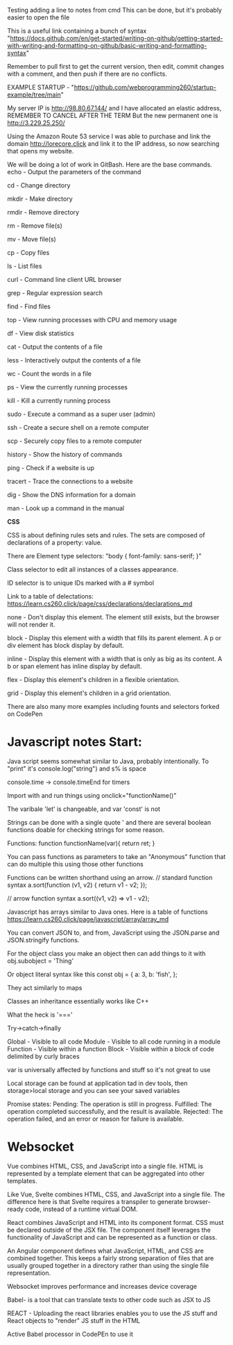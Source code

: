Testing adding a line to notes from cmd
This can be done, but it's probably easier to open the file

This is a useful link containing a bunch of syntax "https://docs.github.com/en/get-started/writing-on-github/getting-started-with-writing-and-formatting-on-github/basic-writing-and-formatting-syntax"

Remember to pull first to get the current version, then edit, commit changes with a comment, and then push if there are no conflicts. 

EXAMPLE STARTUP - "https://github.com/webprogramming260/startup-example/tree/main" 

My server IP is http://98.80.67.144/ and I have allocated an elastic address, REMEMBER TO CANCEL AFTER THE TERM But the new permanent one is http://3.229.25.250/

Using the Amazon Route 53 service I was able to purchase and link the domain http://lorecore.click and link it to the IP address, so now searching that opens my website. 

We will be doing a lot of work in GitBash. Here are the base commands.  
echo - Output the parameters of the command

cd - Change directory

mkdir - Make directory

rmdir - Remove directory

rm - Remove file(s)

mv - Move file(s)

cp - Copy files

ls - List files

curl - Command line client URL browser

grep - Regular expression search

find - Find files

top - View running processes with CPU and memory usage

df - View disk statistics

cat - Output the contents of a file

less - Interactively output the contents of a file

wc - Count the words in a file

ps - View the currently running processes

kill - Kill a currently running process

sudo - Execute a command as a super user (admin)

ssh - Create a secure shell on a remote computer

scp - Securely copy files to a remote computer

history - Show the history of commands

ping - Check if a website is up

tracert - Trace the connections to a website

dig - Show the DNS information for a domain

man - Look up a command in the manual


**CSS**

CSS is about defining rules sets and rules. The sets are composed of declarations of a property: value. 

There are Element type selectors: 
"body {
  font-family: sans-serif;
}"

Class selector to edit all instances of a classes appearance. 

ID selector is to unique IDs marked with a # symbol

Link to a table of delectations: https://learn.cs260.click/page/css/declarations/declarations_md

none - Don't display this element. The element still exists, but the browser will not render it.

block - Display this element with a width that fills its parent element. A p or div element has block display by default.

inline - Display this element with a width that is only as big as its content. A b or span element has inline display by default.

flex - Display this element's children in a flexible orientation.

grid - Display this element's children in a grid orientation.

There are also many more examples including founts and selectors forked on CodePen

# Javascript notes Start:

Java script seems somewhat similar to Java, probably intentionally. 
To "print" it's console.log("string") and s% is space

console.time -> console.timeEnd for timers

Import with <script src="javascript.js"></script>and run things using onclick="functionName()"

The varibale 'let' is changeable, and var 'const' is not

Strings can be done with a single quote ' and there are several boolean functions doable for checking strings for some reason. 

Functions: function functionName(var){
return ret;
}

You can pass functions as parameters to take an "Anonymous" function that can do multiple this using those other functions 

Functions can be written shorthand using an arrow. 
// standard function syntax
a.sort(function (v1, v2) {
  return v1 - v2;
});

// arrow function syntax
a.sort((v1, v2) => v1 - v2);

Javascript has arrays similar to Java ones. Here is a table of functions https://learn.cs260.click/page/javascript/array/array_md

You can convert JSON to, and from, JavaScript using the JSON.parse and JSON.stringify functions.

For the object class you make an object then can add things to it with obj.subobject = 'Thing'

Or object literal syntax like this 
const obj = {
  a: 3,
  b: 'fish',
};

They act similarly to maps

Classes an inheritance essentially works like C++

What the heck is '==='

Try->catch->finally

Global - Visible to all code
Module - Visible to all code running in a module
Function - Visible within a function
Block - Visible within a block of code delimited by curly braces

var is universally affected by functions and stuff so it's not great to use

Local storage can be found at application tad in dev tools, then storage>local storage and you can see your saved variables 

Promise states:
Pending: The operation is still in progress.
Fulfilled: The operation completed successfully, and the result is available.
Rejected: The operation failed, and an error or reason for failure is available.

# Websocket 
Vue combines HTML, CSS, and JavaScript into a single file. HTML is represented by a template element that can be aggregated into other templates.

Like Vue, Svelte combines HTML, CSS, and JavaScript into a single file. The difference here is that Svelte requires a transpiler to generate browser-ready code, instead of a runtime virtual DOM.

React combines JavaScript and HTML into its component format. CSS must be declared outside of the JSX file. The component itself leverages the functionality of JavaScript and can be represented as a function or class.

An Angular component defines what JavaScript, HTML, and CSS are combined together. This keeps a fairly strong separation of files that are usually grouped together in a directory rather than using the single file representation.

Websocket improves performance and increases device coverage

Babel- is a tool that can translate texts to other code such as JSX to JS

REACT - Uploading the react libraries enables you to use the JS stuff and React objects to "render" JS stuff in the HTML 

Active Babel processor in CodePEn to use it 

